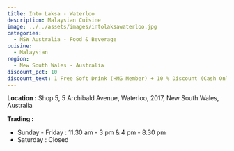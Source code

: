 ```yaml
---
title: Into Laksa - Waterloo
description: Malaysian Cuisine
image: ../../assets/images/intolaksawaterloo.jpg
categories:
  - NSW Australia - Food & Beverage
cuisine:
  - Malaysian
region:
  - New South Wales - Australia
discount_pct: 10
discount_text: 1 Free Soft Drink (HMG Member) + 10 % Discount (Cash Only)
---
```

**Location :** Shop 5, 5 Archibald Avenue, Waterloo, 2017, New South Wales, Australia

**Trading :**

* Sunday - Friday : 11.30 am - 3 pm & 4 pm - 8.30 pm
* Saturday : Closed
